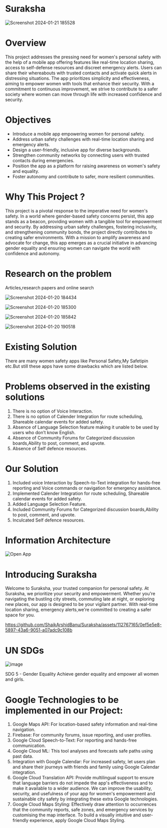 # Suraksha
 
![Screenshot 2024-01-21 185528](https://github.com/ShaikArshidBanu/Suraksha/assets/112767165/94738685-eb7e-4a42-8a63-314026e2667f)

# Overview 
This project addresses the pressing need for women's personal safety with the help of a mobile app offering features like real-time location sharing, access to self-defense resources and discreet emergency alerts. Users can share their whereabouts with trusted contacts and activate quick alerts in distressing situations. The app prioritizes simplicity and effectiveness, aiming to empower women with tools that enhance their security.  With a commitment to continuous improvement, we strive to contribute to a safer society where women can move through life with increased confidence and security.
# Objectives 
- Introduce a mobile app empowering women for personal safety.  
- Address urban safety challenges with real-time location sharing and emergency alerts.  
- Design a user-friendly, inclusive app for diverse backgrounds.  
- Strengthen community networks by connecting users with trusted contacts during emergencies.  
- Position the app as a platform for raising awareness on women's safety and equality.  
- Foster autonomy and contribute to safer, more resilient communities.
# Why This Project ?
This project is a pivotal response to the imperative need for women's safety. In a world where gender-based safety concerns persist, this app stands as a beacon, providing women with a tangible tool for empowerment and security. By addressing urban safety challenges, fostering inclusivity, and strengthening community bonds, the project directly contributes to creating safer environments. With a mission to amplify awareness and advocate for change, this app emerges as a crucial initiative in advancing gender equality and ensuring women can navigate the world with confidence and autonomy.
# Research on the problem
Articles,research papers and online search

![Screenshot 2024-01-20 184434](https://github.com/ShaikArshidBanu/Suraksha/assets/112767165/821e6ac3-bd7d-4874-9f59-e339d4628b16)

![Screenshot 2024-01-20 185300](https://github.com/ShaikArshidBanu/Suraksha/assets/112767165/e300f235-5f09-427e-8003-71c25682cb75)

![Screenshot 2024-01-20 185842](https://github.com/ShaikArshidBanu/Suraksha/assets/112767165/f87df10e-d5a0-46cc-8694-ad93a54bd154)

![Screenshot 2024-01-20 190518](https://github.com/ShaikArshidBanu/Suraksha/assets/112767165/3e54ae6e-d228-4bbd-9dd7-fdf6d3060da0)

# Existing Solution
There are many women safety apps like Personal Safety,My Safetipin etc.But still these apps have some drawbacks which are listed below.

# Problems observed in the existing solutions
1. There is no option of Voice Interaction.
2. There is no option of Calender Integration for route scheduling, Shareable calendar events for added safety.
3. Absence of Language Selection feature making it unable to be used by users who don’t know English.
4. Absence of Community Forums for Categorized discussion boards,Ability to post, comment, and upvote.
5. Absence of Self defence resources.

# Our Solution 
1. Included voice Interaction by Speech-to-Text integration for hands-free reporting and Voice  commands or navigation for emergency assistance.
2. Implemented Calender Integration for route scheduling, Shareable calendar events for added safety.
3. Added Language Selection Feature.
4. Included Community Forums for Categorized discussion boards,Ability to post, comment, and upvote.
5. Inculcated Self defence resources.
 # Information Architecture
![Open App](https://github.com/ShaikArshidBanu/Suraksha/assets/112767165/8646cba0-be3f-40c4-a807-cf0ff28d85c5)

# Introducing Suraksha

Welcome to Suraksha, your trusted companion for personal safety. At Suraksha, we prioritize your security and empowerment. Whether you're navigating the bustling city streets, commuting late at night, or exploring new places, our app is designed to be your vigilant partner. With real-time location sharing, emergency alerts,we're committed to creating a safer space for you.  

https://github.com/ShaikArshidBanu/Suraksha/assets/112767165/0ef5e5e8-5897-43a6-9051-a07adc9c108b

# UN SDGs
![image](https://github.com/ShaikArshidBanu/Suraksha/assets/107802389/790bbd31-11e0-4a50-b614-c2daac5dd83c)

SDG 5 - Gender Equality
Achieve gender equality and empower all women and girls.

# Google Technologies to be implemented in our Project:
1. Google Maps API: For location-based safety information and real-time navigation.
2. Firebase: For community forums, issue reporting, and user profiles.
3. Google Cloud Speech-to-Text: For reporting and hands-free communication.
4. Google Cloud ML: This tool analyses and forecasts safe paths using past data.
5. Integration with Google Calendar: For increased safety, let users plan and share their journeys with friends and family using Google Calendar integration.
6. Google Cloud Translation API: Provide multilingual support to ensure that language barriers do not impede the app's effectiveness and to make it available to a wider audience. We can improve the usability, security, and usefulness of your app for women's empowerment and sustainable city safety by integrating these extra Google technologies.
7. Google Cloud Maps Styling: Effectively draw attention to occurrences that the community reports, safe zones, and emergency services by customising the map interface. To build a visually intuitive and user-friendly experience, apply Google Cloud Maps Styling.



